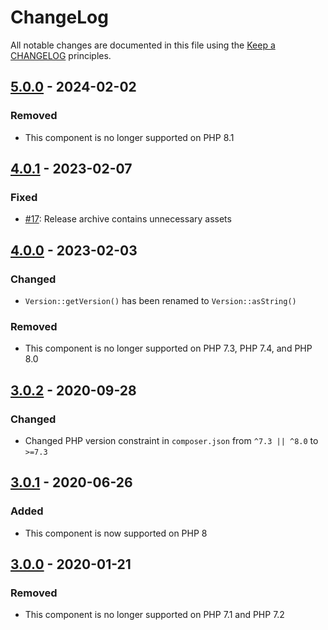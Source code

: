 # ChangeLog

All notable changes are documented in this file using the [Keep a CHANGELOG](https://keepachangelog.com/) principles.

## [5.0.0] - 2024-02-02

### Removed

* This component is no longer supported on PHP 8.1

## [4.0.1] - 2023-02-07

### Fixed

* [#17](https://github.com/sebastianbergmann/version/pull/17): Release archive contains unnecessary assets

## [4.0.0] - 2023-02-03

### Changed

* `Version::getVersion()` has been renamed to `Version::asString()`

### Removed

* This component is no longer supported on PHP 7.3, PHP 7.4, and PHP 8.0

## [3.0.2] - 2020-09-28

### Changed

* Changed PHP version constraint in `composer.json` from `^7.3 || ^8.0` to `>=7.3`

## [3.0.1] - 2020-06-26

### Added

* This component is now supported on PHP 8

## [3.0.0] - 2020-01-21

### Removed

* This component is no longer supported on PHP 7.1 and PHP 7.2

[5.0.0]: https://github.com/sebastianbergmann/version/compare/4.0...5.0.0
[4.0.1]: https://github.com/sebastianbergmann/version/compare/4.0.0...4.0.1
[4.0.0]: https://github.com/sebastianbergmann/version/compare/3.0.2...4.0.0
[3.0.2]: https://github.com/sebastianbergmann/version/compare/3.0.1...3.0.2
[3.0.1]: https://github.com/sebastianbergmann/version/compare/3.0.0...3.0.1
[3.0.0]: https://github.com/sebastianbergmann/version/compare/2.0.1...3.0.0
